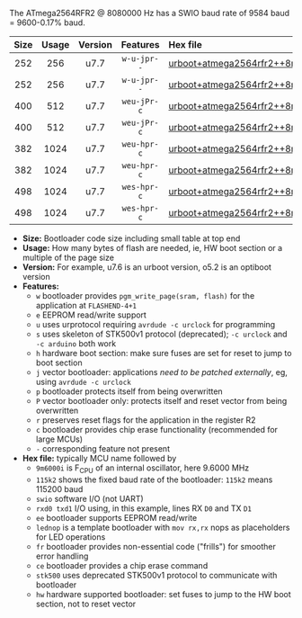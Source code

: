 The ATmega2564RFR2 @ 8080000 Hz has a SWIO baud rate of 9584 baud = 9600-0.17% baud.

|Size|Usage|Version|Features|Hex file|
|:-:|:-:|:-:|:-:|:--|
|252|256|u7.7|`w-u-jpr--`|[urboot+atmega2564rfr2++8m0800i++++9k6_swio_rxd2_txd3.hex](https://raw.githubusercontent.com/stefanrueger/urboot.hex/main/mcus/atmega2564rfr2/internal_oscillator/fint++8m0800_Hz/br++++9k6_bps/urboot+atmega2564rfr2++8m0800i++++9k6_swio_rxd2_txd3.hex)|
|252|256|u7.7|`w-u-jpr--`|[urboot+atmega2564rfr2++8m0800i++++9k6_swio_rxe0_txe1.hex](https://raw.githubusercontent.com/stefanrueger/urboot.hex/main/mcus/atmega2564rfr2/internal_oscillator/fint++8m0800_Hz/br++++9k6_bps/urboot+atmega2564rfr2++8m0800i++++9k6_swio_rxe0_txe1.hex)|
|400|512|u7.7|`weu-jPr-c`|[urboot+atmega2564rfr2++8m0800i++++9k6_swio_rxd2_txd3_ee_lednop_fr_ce.hex](https://raw.githubusercontent.com/stefanrueger/urboot.hex/main/mcus/atmega2564rfr2/internal_oscillator/fint++8m0800_Hz/br++++9k6_bps/urboot+atmega2564rfr2++8m0800i++++9k6_swio_rxd2_txd3_ee_lednop_fr_ce.hex)|
|400|512|u7.7|`weu-jPr-c`|[urboot+atmega2564rfr2++8m0800i++++9k6_swio_rxe0_txe1_ee_lednop_fr_ce.hex](https://raw.githubusercontent.com/stefanrueger/urboot.hex/main/mcus/atmega2564rfr2/internal_oscillator/fint++8m0800_Hz/br++++9k6_bps/urboot+atmega2564rfr2++8m0800i++++9k6_swio_rxe0_txe1_ee_lednop_fr_ce.hex)|
|382|1024|u7.7|`weu-hpr-c`|[urboot+atmega2564rfr2++8m0800i++++9k6_swio_rxd2_txd3_ee_lednop_fr_ce_hw.hex](https://raw.githubusercontent.com/stefanrueger/urboot.hex/main/mcus/atmega2564rfr2/internal_oscillator/fint++8m0800_Hz/br++++9k6_bps/urboot+atmega2564rfr2++8m0800i++++9k6_swio_rxd2_txd3_ee_lednop_fr_ce_hw.hex)|
|382|1024|u7.7|`weu-hpr-c`|[urboot+atmega2564rfr2++8m0800i++++9k6_swio_rxe0_txe1_ee_lednop_fr_ce_hw.hex](https://raw.githubusercontent.com/stefanrueger/urboot.hex/main/mcus/atmega2564rfr2/internal_oscillator/fint++8m0800_Hz/br++++9k6_bps/urboot+atmega2564rfr2++8m0800i++++9k6_swio_rxe0_txe1_ee_lednop_fr_ce_hw.hex)|
|498|1024|u7.7|`wes-hpr-c`|[urboot+atmega2564rfr2++8m0800i++++9k6_swio_rxd2_txd3_ee_lednop_fr_ce_stk500_hw.hex](https://raw.githubusercontent.com/stefanrueger/urboot.hex/main/mcus/atmega2564rfr2/internal_oscillator/fint++8m0800_Hz/br++++9k6_bps/urboot+atmega2564rfr2++8m0800i++++9k6_swio_rxd2_txd3_ee_lednop_fr_ce_stk500_hw.hex)|
|498|1024|u7.7|`wes-hpr-c`|[urboot+atmega2564rfr2++8m0800i++++9k6_swio_rxe0_txe1_ee_lednop_fr_ce_stk500_hw.hex](https://raw.githubusercontent.com/stefanrueger/urboot.hex/main/mcus/atmega2564rfr2/internal_oscillator/fint++8m0800_Hz/br++++9k6_bps/urboot+atmega2564rfr2++8m0800i++++9k6_swio_rxe0_txe1_ee_lednop_fr_ce_stk500_hw.hex)|

- **Size:** Bootloader code size including small table at top end
- **Usage:** How many bytes of flash are needed, ie, HW boot section or a multiple of the page size
- **Version:** For example, u7.6 is an urboot version, o5.2 is an optiboot version
- **Features:**
  + `w` bootloader provides `pgm_write_page(sram, flash)` for the application at `FLASHEND-4+1`
  + `e` EEPROM read/write support
  + `u` uses urprotocol requiring `avrdude -c urclock` for programming
  + `s` uses skeleton of STK500v1 protocol (deprecated); `-c urclock` and `-c arduino` both work
  + `h` hardware boot section: make sure fuses are set for reset to jump to boot section
  + `j` vector bootloader: applications *need to be patched externally*, eg, using `avrdude -c urclock`
  + `p` bootloader protects itself from being overwritten
  + `P` vector bootloader only: protects itself and reset vector from being overwritten
  + `r` preserves reset flags for the application in the register R2
  + `c` bootloader provides chip erase functionality (recommended for large MCUs)
  + `-` corresponding feature not present
- **Hex file:** typically MCU name followed by
  + `9m6000i` is F<sub>CPU</sub> of an internal oscillator, here 9.6000 MHz
  + `115k2` shows the fixed baud rate of the bootloader: `115k2` means 115200 baud
  + `swio` software I/O (not UART)
  + `rxd0 txd1` I/O using, in this example, lines RX `D0` and TX `D1`
  + `ee` bootloader supports EEPROM read/write
  + `lednop` is a template bootloader with `mov rx,rx` nops as placeholders for LED operations
  + `fr` bootloader provides non-essential code ("frills") for smoother error handling
  + `ce` bootloader provides a chip erase command
  + `stk500` uses deprecated STK500v1 protocol to communicate with bootloader
  + `hw` hardware supported bootloader: set fuses to jump to the HW boot section, not to reset vector

